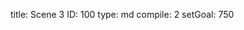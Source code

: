 title:          Scene 3
ID:             100
type:           md
compile:        2
setGoal:        750


